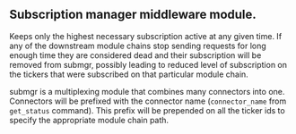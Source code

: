 ## Subscription manager middleware module.

Keeps only the highest necessary subscription active at any given time. If any of the downstream module chains stop sending requests for long enough time they are considered dead and their subscription will be removed from submgr, possibly leading to reduced level of subscription on the tickers that were subscribed on that particular module chain.

submgr is a multiplexing module that combines many connectors into one. Connectors will be prefixed with the connector name (`connector_name` from `get_status` command). This prefix will be prepended on all the ticker ids to specify the appropriate module chain path.
